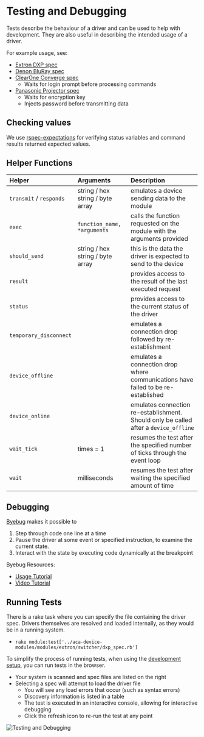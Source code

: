 # Testing and Debugging

Tests describe the behaviour of a driver and can be used to help with development. They are also useful in describing the intended usage of a driver.

For example usage, see:

* [Extron DXP spec](https://github.com/acaprojects/aca-device-modules/blob/master/modules/extron/switcher/dxp_spec.rb)
* [Denon BluRay spec](https://github.com/acaprojects/aca-device-modules/blob/master/modules/denon/bluray/dn500bd_spec.rb)
* [ClearOne Converge spec](https://github.com/acaprojects/aca-device-modules/blob/master/modules/clear_one/converge_spec.rb)
  * Waits for login prompt before processing commands
* [Panasonic Projector spec](https://github.com/acaprojects/aca-device-modules/blob/master/modules/panasonic/projector/tcp_spec.rb)
  * Waits for encryption key
  * Injects password before transmitting data


## Checking values

We use [rspec-expectations](https://github.com/rspec/rspec-expectations) for verifying status variables and command results returned expected values.


## Helper Functions

| Helper | Arguments | Description |
| :---         |     :---     |          :--- |
| `transmit` / `responds` | string / hex string / byte array | emulates a device sending data to the module |
| `exec` | `function_name, *arguments` | calls the function requested on the module with the arguments provided |
| `should_send` | string / hex string / byte array | this is the data the driver is expected to send to the device |
| `result` |  | provides access to the result of the last executed request |
| `status` |  | provides access to the current status of the driver |
| `temporary_disconnect` |  | emulates a connection drop followed by re-establishment |
| `device_offline` |  | emulates a connection drop where communications have failed to be re-established |
| `device_online` |  | emulates connection re-establishment. Should only be called after a `device_offline` |
| `wait_tick` | times = 1 | resumes the test after the specified number of ticks through the event loop |
| `wait` | milliseconds | resumes the test after waiting the specified amount of time |


## Debugging

[Byebug](https://github.com/deivid-rodriguez/byebug) makes it possible to

1. Step through code one line at a time
1. Pause the driver at some event or specified instruction, to examine the current state.
1. Interact with the state by executing code dynamically at the breakpoint

Byebug Resources:

* [Usage Tutorial](https://www.sitepoint.com/the-ins-and-outs-of-debugging-ruby-with-byebug/)
* [Video Tutorial](https://www.youtube.com/watch?v=toZrovVX4ug)


## Running Tests

There is a rake task where you can specify the file containing the driver spec. Drivers themselves are resolved and loaded internally, as they would be in a running system.

* `rake module:test['../aca-device-modules/modules/extron/switcher/dxp_spec.rb']`

To simplify the process of running tests, when using the [development setup](https://github.com/acaprojects/setup-dev), you can run tests in the browser.

* Your system is scanned and spec files are listed on the right
* Selecting a spec will attempt to load the driver file
  * You will see any load errors that occur (such as syntax errors)
  * Discovery information is listed in a table
  * The test is executed in an interactive console, allowing for interactive debugging
  * Click the refresh icon to re-run the test at any point

![Testing and Debugging](https://user-images.githubusercontent.com/368013/28649530-e6ecf98c-72b8-11e7-86d8-1977aef69007.png)
